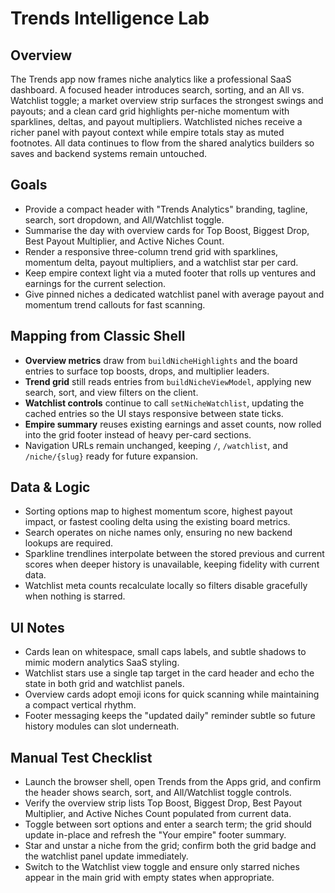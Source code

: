 # Trends Intelligence Lab

## Overview
The Trends app now frames niche analytics like a professional SaaS dashboard. A focused header introduces search, sorting, and an All vs. Watchlist toggle; a market overview strip surfaces the strongest swings and payouts; and a clean card grid highlights per-niche momentum with sparklines, deltas, and payout multipliers. Watchlisted niches receive a richer panel with payout context while empire totals stay as muted footnotes. All data continues to flow from the shared analytics builders so saves and backend systems remain untouched.

## Goals
- Provide a compact header with "Trends Analytics" branding, tagline, search, sort dropdown, and All/Watchlist toggle.
- Summarise the day with overview cards for Top Boost, Biggest Drop, Best Payout Multiplier, and Active Niches Count.
- Render a responsive three-column trend grid with sparklines, momentum delta, payout multipliers, and a watchlist star per card.
- Keep empire context light via a muted footer that rolls up ventures and earnings for the current selection.
- Give pinned niches a dedicated watchlist panel with average payout and momentum trend callouts for fast scanning.

## Mapping from Classic Shell
- **Overview metrics** draw from `buildNicheHighlights` and the board entries to surface top boosts, drops, and multiplier leaders.
- **Trend grid** still reads entries from `buildNicheViewModel`, applying new search, sort, and view filters on the client.
- **Watchlist controls** continue to call `setNicheWatchlist`, updating the cached entries so the UI stays responsive between state ticks.
- **Empire summary** reuses existing earnings and asset counts, now rolled into the grid footer instead of heavy per-card sections.
- Navigation URLs remain unchanged, keeping `/`, `/watchlist`, and `/niche/{slug}` ready for future expansion.

## Data & Logic
- Sorting options map to highest momentum score, highest payout impact, or fastest cooling delta using the existing board metrics.
- Search operates on niche names only, ensuring no new backend lookups are required.
- Sparkline trendlines interpolate between the stored previous and current scores when deeper history is unavailable, keeping fidelity with current data.
- Watchlist meta counts recalculate locally so filters disable gracefully when nothing is starred.

## UI Notes
- Cards lean on whitespace, small caps labels, and subtle shadows to mimic modern analytics SaaS styling.
- Watchlist stars use a single tap target in the card header and echo the state in both grid and watchlist panels.
- Overview cards adopt emoji icons for quick scanning while maintaining a compact vertical rhythm.
- Footer messaging keeps the "updated daily" reminder subtle so future history modules can slot underneath.

## Manual Test Checklist
- Launch the browser shell, open Trends from the Apps grid, and confirm the header shows search, sort, and All/Watchlist toggle controls.
- Verify the overview strip lists Top Boost, Biggest Drop, Best Payout Multiplier, and Active Niches Count populated from current data.
- Toggle between sort options and enter a search term; the grid should update in-place and refresh the "Your empire" footer summary.
- Star and unstar a niche from the grid; confirm both the grid badge and the watchlist panel update immediately.
- Switch to the Watchlist view toggle and ensure only starred niches appear in the main grid with empty states when appropriate.
